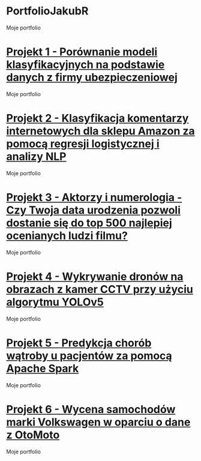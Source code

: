 # PortfolioJakubR
Moje portfolio

# [Projekt 1 - Porównanie modeli klasyfikacyjnych na podstawie danych z firmy ubezpieczeniowej](https://github.com/TheLordWeirdSloughFeg/proj_modele)
Moje portfolio
# [Projekt 2 - Klasyfikacja komentarzy internetowych dla sklepu Amazon za pomocą regresji logistycznej i analizy NLP](https://github.com/TheLordWeirdSloughFeg/proj_klasyf_kom)
Moje portfolio
# [Projekt 3 - Aktorzy i numerologia - Czy Twoja data urodzenia pozwoli dostanie się do top 500 najlepiej ocenianych ludzi filmu?](https://github.com/TheLordWeirdSloughFeg/proj_bad_numer)
Moje portfolio
# [Projekt 4 - Wykrywanie dronów na obrazach z kamer CCTV przy użyciu algorytmu YOLOv5](https://github.com/TheLordWeirdSloughFeg/proj_wykr_dron)
Moje portfolio
# [Projekt 5 - Predykcja chorób wątroby u pacjentów za pomocą Apache Spark](https://github.com/TheLordWeirdSloughFeg/proj_pred_chor)
Moje portfolio
# [Projekt 6 - Wycena samochodów marki Volkswagen w oparciu o dane z OtoMoto](https://github.com/TheLordWeirdSloughFeg/proj_wyc_VW_oto_moto)
Moje portfolio
